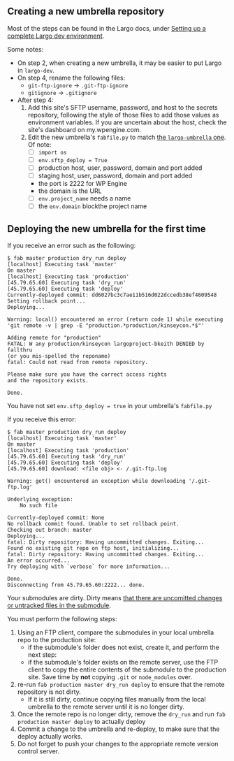 ## Creating a new umbrella repository

Most of the steps can be found in the Largo docs, under [Setting up a complete Largo dev environment](https://largo.readthedocs.org/developers/setup.html).

Some notes:

- On step 2, when creating a new umbrella, it may be easier to put Largo in `largo-dev`.
- On step 4, rename the following files:
	- `git-ftp-ignore` -> `.git-ftp-ignore`
	- `gitignore` -> `.gitignore`
- After step 4:
	1. Add this site's SFTP username, password, and host to the secrets repository, following the style of those files to add those values as environment variables. If you are uncertain about the host, check the site's dashboard on my.wpengine.com.
	2. Edit the new umbrella's `fabfile.py` to match [the `largo-umbrella` one](https://bitbucket.org/projectlargo/largo-umbrella/src/master/fabfile.py). Of note:
		- [ ] `import os`
		- [ ] `env.sftp_deploy = True`
		- [ ] production host, user, password, domain and port added
		- [ ] staging host, user, password, domain and port added
		- the port is 2222 for WP Engine
		- the domain is the URL
		- [ ] `env.project_name` needs a name
		- [ ] the `env.domain` blockthe project name

## Deploying the new umbrella for the first time

If you receive an error such as the following:

```
$ fab master production dry_run deploy
[localhost] Executing task 'master'
On master
[localhost] Executing task 'production'
[45.79.65.60] Executing task 'dry_run'
[45.79.65.60] Executing task 'deploy'
Currently-deployed commit: dd6027bc3c7ae11b516d022dccedb38ef4609548
Setting rollback point...
Deploying...

Warning: local() encountered an error (return code 1) while executing 'git remote -v | grep -E "production.*production/kinseycon.*$"'

Adding remote for "production"
FATAL: W any production/kinseycon largoproject-bkeith DENIED by fallthru
(or you mis-spelled the reponame)
fatal: Could not read from remote repository.

Please make sure you have the correct access rights
and the repository exists.

Done.
```

You have not set `env.sftp_deploy = true` in your umbrella's `fabfile.py`

If you receive this error:

```
$ fab master production dry_run deploy
[localhost] Executing task 'master'
On master
[localhost] Executing task 'production'
[45.79.65.60] Executing task 'dry_run'
[45.79.65.60] Executing task 'deploy'
[45.79.65.60] download: <file obj> <- /.git-ftp.log

Warning: get() encountered an exception while downloading '/.git-ftp.log'

Underlying exception:
    No such file

Currently-deployed commit: None
No rollback commit found. Unable to set rollback point.
Checking out branch: master
Deploying...
fatal: Dirty repository: Having uncommitted changes. Exiting...
Found no existing git repo on ftp host, initializing...
fatal: Dirty repository: Having uncommitted changes. Exiting...
An error occurred...
Try deploying with `verbose` for more information...

Done.
Disconnecting from 45.79.65.60:2222... done.
```

Your submodules are dirty. Dirty means [that there are uncomitted changes or untracked files in the submodule](http://longair.net/blog/2010/06/02/git-submodules-explained/#changes-in-1.7.0).

You must perform the following steps:

1. Using an FTP client, compare the submodules in your local umbrella repo to the production site:
	- if the submodule's folder does not exist, create it, and perform the next step:
	- if the submodule's folder exists on the remote server, use the FTP client to copy the entire contents of the submodule to the production site. Save time by **not** copying `.git` or `node_modules` over.
2. re-run `fab production master dry_run deploy` to ensure that the remote repository is not dirty.
	- If it is still dirty, continue copying files manually from the local umbrella to the remote server until it is no longer dirty.
3. Once the remote repo is no longer dirty, remove the `dry_run` and run `fab production master deploy` to actually deploy
4. Commit a change to the umbrella and re-deploy, to make sure that the deploy actually works.
5. Do not forget to push your changes to the appropriate remote version control server.
